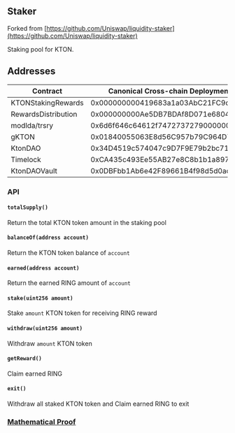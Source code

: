## Staker

Forked from 
[https://github.com/Uniswap/liquidity-staker](https://github.com/Uniswap/liquidity-staker)

Staking pool for KTON. 

## Addresses
|  Contract            | Canonical Cross-chain Deployment Address   |
|----------------------|--------------------------------------------|
|  KTONStakingRewards  | 0x000000000419683a1a03AbC21FC9da25fd2B4dD7 |
|  RewardsDistribution | 0x000000000Ae5DB7BDAf8D071e680452e33d91Dd5 |
|  modlda/trsry        | 0x6d6f646c64612f74727372790000000000000000 |
|  gKTON               | 0x01840055063E8d56C957b79C964D7fc50a825752 |
|  KtonDAO             | 0x34D4519c574047c9D7F9E79b2bc718aef159129B |
|  Timelock            | 0xCA435c493Ee55AB27e8C8b1b1a89706c5a2761b5 |
|  KtonDAOVault        | 0x0DBFbb1Ab6e42F89661B4f98d5d0acdBE21d1ffC |

### API

#### `totalSupply()` 
Return the total KTON token amount in the staking pool

#### `balanceOf(address account)`
Return the KTON token balance of `account`

#### `earned(address account)`
Return the earned RING amount of `account`

#### `stake(uint256 amount)`
Stake `amount` KTON token for receiving RING reward

#### `withdraw(uint256 amount)`
Withdraw `amount` KTON token

#### `getReward()`
Claim earned RING

#### `exit()`
Withdraw all staked KTON token and Claim earned RING to exit

### [Mathematical Proof](./doc/staker.pdf)
